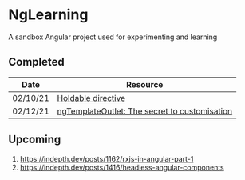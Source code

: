 # NgLearning

A sandbox Angular project used for experimenting and learning

## Completed

Date     | Resource
---------| --------
02/10/21 | [Holdable directive](https://www.youtube.com/watch?v=kl-UMCHpEsw)
02/12/21 | [ngTemplateOutlet: The secret to customisation](https://indepth.dev/posts/1405/ngtemplateoutlet)

## Upcoming

1. https://indepth.dev/posts/1162/rxjs-in-angular-part-1
1. https://indepth.dev/posts/1416/headless-angular-components
